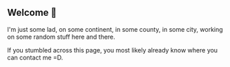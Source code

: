 ## Welcome 🥳

I'm just some lad, on some continent, in some county, in some city, working on some random stuff here and there.

If you stumbled across this page, you most likely already know where you can contact me =D.

